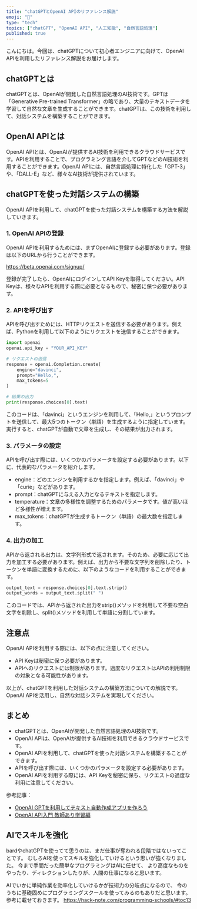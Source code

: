 ```yaml
---
title: "chatGPTとOpenAI APIのリファレンス解説"
emoji: "🤖"
type: "tech"
topics: ["chatGPT", "OpenAI API", "人工知能", "自然言語処理"]
published: true
---
```


こんにちは。今回は、chatGPTについて初心者エンジニアに向けて、OpenAI APIを利用したリファレンス解説をお届けします。

## chatGPTとは

chatGPTとは、OpenAIが開発した自然言語処理のAI技術です。GPTは「Generative Pre-trained Transformer」の略であり、大量のテキストデータを学習して自然な文章を生成することができます。chatGPTは、この技術を利用して、対話システムを構築することができます。

## OpenAI APIとは

OpenAI APIとは、OpenAIが提供するAI技術を利用できるクラウドサービスです。APIを利用することで、プログラミング言語を介してGPTなどのAI技術を利用することができます。OpenAI APIには、自然言語処理に特化した「GPT-3」や、「DALL-E」など、様々なAI技術が提供されています。

## chatGPTを使った対話システムの構築

OpenAI APIを利用して、chatGPTを使った対話システムを構築する方法を解説していきます。

### 1. OpenAI APIの登録

OpenAI APIを利用するためには、まずOpenAIに登録する必要があります。登録は以下のURLから行うことができます。

https://beta.openai.com/signup/

登録が完了したら、OpenAIにログインしてAPI Keyを取得してください。API Keyは、様々なAPIを利用する際に必要となるもので、秘密に保つ必要があります。

### 2. APIを呼び出す

APIを呼び出すためには、HTTPリクエストを送信する必要があります。例えば、Pythonを利用して以下のようにリクエストを送信することができます。

```python
import openai
openai.api_key = "YOUR_API_KEY"

# リクエストの送信
response = openai.Completion.create(
    engine="davinci",
    prompt="Hello,",
    max_tokens=5
)

# 結果の出力
print(response.choices[0].text)
```

このコードは、「davinci」というエンジンを利用して、「Hello,」というプロンプトを送信して、最大5つのトークン（単語）を生成するように指定しています。実行すると、chatGPTが自動で文章を生成し、その結果が出力されます。

### 3. パラメータの設定

APIを呼び出す際には、いくつかのパラメータを設定する必要があります。以下に、代表的なパラメータを紹介します。

- engine：どのエンジンを利用するかを指定します。例えば、「davinci」や「curie」などがあります。
- prompt：chatGPTに与える入力となるテキストを指定します。
- temperature：文章の多様性を調整するためのパラメータです。値が高いほど多様性が増えます。
- max_tokens：chatGPTが生成するトークン（単語）の最大数を指定します。

### 4. 出力の加工

APIから返される出力は、文字列形式で返されます。そのため、必要に応じて出力を加工する必要があります。例えば、出力から不要な文字列を削除したり、トークンを単語に変換するために、以下のようなコードを利用することができます。

```python
output_text = response.choices[0].text.strip()
output_words = output_text.split(" ")
```

このコードでは、APIから返された出力をstrip()メソッドを利用して不要な空白文字を削除し、split()メソッドを利用して単語に分割しています。

## 注意点

OpenAI APIを利用する際には、以下の点に注意してください。

- API Keyは秘密に保つ必要があります。
- APIへのリクエストには制限があります。過度なリクエストはAPIの利用制限の対象となる可能性があります。

以上が、chatGPTを利用した対話システムの構築方法についての解説です。OpenAI APIを活用し、自然な対話システムを実現してください。

## まとめ

- chatGPTとは、OpenAIが開発した自然言語処理のAI技術です。
- OpenAI APIは、OpenAIが提供するAI技術を利用できるクラウドサービスです。
- OpenAI APIを利用して、chatGPTを使った対話システムを構築することができます。
- APIを呼び出す際には、いくつかのパラメータを設定する必要があります。
- OpenAI APIを利用する際には、API Keyを秘密に保ち、リクエストの過度な利用に注意してください。

参考記事：
- [OpenAI GPTを利用してテキスト自動作成アプリを作ろう](https://qiita.com/yuya_takeyama/items/a03d9655ff5750c02165)
- [OpenAI API入門 教師あり学習編](https://www.sejuku.net/blog/77550)

## AIでスキルを強化
bardやchatGPTを使ってて思うのは、まだ仕事が奪われる段階ではないってことです。
むしろAIを使ってスキルを強化していけるという思いが強くなりました。
今まで手間だった簡単なプログラミングはAIに任せて、
より高度なものをやったり、ディレクションしたりが、人間の仕事になると思います。

AIでいかに単純作業を効率化していけるかが技術力の分岐点になるので、
今のうちに基礎固めにプログラミングスクールを使ってみるのもありだと思います。
参考に載せておきます。
https://hack-note.com/programming-schools/#toc13

